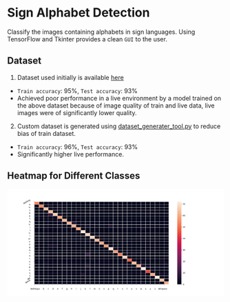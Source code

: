 # Sign Alphabet Detection
Classify the images containing alphabets in sign languages. Using TensorFlow and Tkinter provides a clean `GUI` to the user.

## Dataset
1. Dataset used initially is available [here](https://www.kaggle.com/datasets/grassknoted/asl-alphabet)
* `Train accuracy`: 95%, `Test accuracy`: 93%
* Achieved poor performance in a live environment by a model trained on the above dataset because of image quality of train and live data, live images were of significantly lower quality.
2. Custom dataset is generated using [dataset_generater_tool.py](dataset_generater_tool.py) to reduce bias of train dataset.
* `Train accuracy`: 96%, `Test accuracy`: 93%
* Significantly higher live performance.

## Heatmap for Different Classes
![ScreenShot](confusion_matrix.png)
